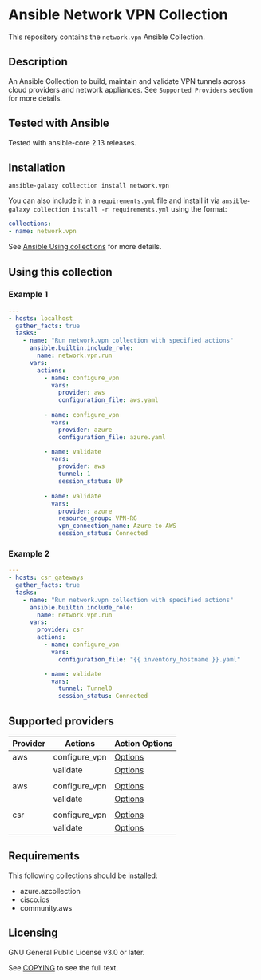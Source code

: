 # Ansible Network VPN Collection

This repository contains the `network.vpn` Ansible Collection.

## Description
An Ansible Collection to build, maintain and validate VPN tunnels across cloud providers and network appliances.
See `Supported Providers` section for more details.

## Tested with Ansible

Tested with ansible-core 2.13 releases.

## Installation

```
ansible-galaxy collection install network.vpn
```

You can also include it in a `requirements.yml` file and install it via `ansible-galaxy collection install -r requirements.yml` using the format:

```yaml
collections:
- name: network.vpn
```

See [Ansible Using collections](https://docs.ansible.com/ansible/latest/user_guide/collections_using.html) for more details.

## Using this collection

### Example 1

```yaml
---
- hosts: localhost
  gather_facts: true
  tasks:
    - name: "Run network.vpn collection with specified actions"
      ansible.builtin.include_role:
        name: network.vpn.run
      vars:
        actions:
          - name: configure_vpn
            vars:
              provider: aws
              configuration_file: aws.yaml
          
          - name: configure_vpn
            vars:
              provider: azure
              configuration_file: azure.yaml

          - name: validate
            vars:
              provider: aws
              tunnel: 1
              session_status: UP
          
          - name: validate
            vars:
              provider: azure
              resource_group: VPN-RG
              vpn_connection_name: Azure-to-AWS
              session_status: Connected
```

### Example 2

```yaml
---
- hosts: csr_gateways
  gather_facts: true
  tasks:
    - name: "Run network.vpn collection with specified actions"
      ansible.builtin.include_role:
        name: network.vpn.run
      vars:
        provider: csr
        actions:
          - name: configure_vpn
            vars:
              configuration_file: "{{ inventory_hostname }}.yaml"

          - name: validate
            vars:
              tunnel: Tunnel0
              session_status: Connected
```

## Supported providers


| **Provider**           | **Actions**                                                 | **Action Options**  |
|------------------------|-------------------------------------------------------------|----------------------
| aws                    | configure_vpn                                               | [Options](https://github.com/ansible-network/network.vpn/blob/main/docs/providers/aws/configure_vpn.yaml)
|                        | validate                                                    | [Options](https://github.com/ansible-network/network.vpn/blob/main/docs/providers/aws/validate.yaml)
|                        |                                                             |
| aws                    | configure_vpn                                               | [Options](https://github.com/ansible-network/network.vpn/blob/main/docs/providers/azure/configure_vpn.yaml)
|                        | validate                                                    | [Options](https://github.com/ansible-network/network.vpn/blob/main/docs/providers/azure/validate.yaml)
|                        |                                                             |
| csr                    | configure_vpn                                               | [Options](https://github.com/ansible-network/network.vpn/blob/main/docs/providers/csr/validate.yaml)
|                        | validate                                                    | [Options](https://github.com/ansible-network/network.vpn/blob/main/docs/providers/csr/validate.yaml)


## Requirements
This following collections should be installed:
- azure.azcollection
- cisco.ios
- community.aws

## Licensing

GNU General Public License v3.0 or later.

See [COPYING](https://www.gnu.org/licenses/gpl-3.0.txt) to see the full text.
